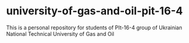 # university-of-gas-and-oil-pit-16-4
This is a personal repository for students of PIt-16-4 group of Ukrainian National Technical University of Gas and Oil
